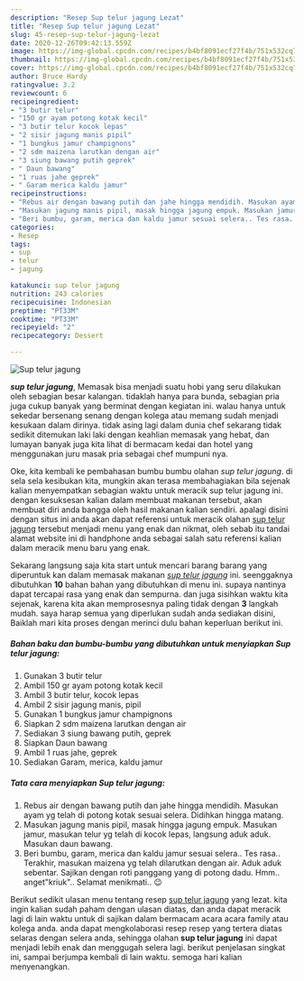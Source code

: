 ```yaml
---
description: "Resep Sup telur jagung Lezat"
title: "Resep Sup telur jagung Lezat"
slug: 45-resep-sup-telur-jagung-lezat
date: 2020-12-26T09:42:13.559Z
image: https://img-global.cpcdn.com/recipes/b4bf8091ecf27f4b/751x532cq70/sup-telur-jagung-foto-resep-utama.jpg
thumbnail: https://img-global.cpcdn.com/recipes/b4bf8091ecf27f4b/751x532cq70/sup-telur-jagung-foto-resep-utama.jpg
cover: https://img-global.cpcdn.com/recipes/b4bf8091ecf27f4b/751x532cq70/sup-telur-jagung-foto-resep-utama.jpg
author: Bruce Hardy
ratingvalue: 3.2
reviewcount: 6
recipeingredient:
- "3 butir telur"
- "150 gr ayam potong kotak kecil"
- "3 butir telur kocok lepas"
- "2 sisir jagung manis pipil"
- "1 bungkus jamur champignons"
- "2 sdm maizena larutkan dengan air"
- "3 siung bawang putih geprek"
- " Daun bawang"
- "1 ruas jahe geprek"
- " Garam merica kaldu jamur"
recipeinstructions:
- "Rebus air dengan bawang putih dan jahe hingga mendidih. Masukan ayam yg telah di potong kotak sesuai selera. Didihkan hingga matang."
- "Masukan jagung manis pipil, masak hingga jagung empuk. Masukan jamur, masukan telur yg telah di kocok lepas, langsung aduk aduk. Masukan daun bawang."
- "Beri bumbu, garam, merica dan kaldu jamur sesuai selera.. Tes rasa.. Terakhir, masukan maizena yg telah dilarutkan dengan air. Aduk aduk sebentar. Sajikan dengan roti panggang yang di potong dadu. Hmm.. anget&#34;kriuk&#34;.. Selamat menikmati.. 😉"
categories:
- Resep
tags:
- sup
- telur
- jagung

katakunci: sup telur jagung 
nutrition: 243 calories
recipecuisine: Indonesian
preptime: "PT33M"
cooktime: "PT33M"
recipeyield: "2"
recipecategory: Dessert

---
```



![Sup telur jagung](https://img-global.cpcdn.com/recipes/b4bf8091ecf27f4b/751x532cq70/sup-telur-jagung-foto-resep-utama.jpg)

<b><i>sup telur jagung</i></b>, Memasak bisa menjadi suatu hobi yang seru dilakukan oleh sebagian besar kalangan. tidaklah hanya para bunda, sebagian pria juga cukup banyak yang berminat dengan kegiatan ini. walau hanya untuk sekedar bersenang senang dengan kolega atau memang sudah menjadi kesukaan dalam dirinya. tidak asing lagi dalam dunia chef sekarang tidak sedikit ditemukan laki laki dengan keahlian memasak yang hebat, dan lumayan banyak juga kita lihat di bermacam kedai dan hotel yang menggunakan juru masak pria sebagai chef mumpuni nya.



Oke, kita kembali ke pembahasan bumbu bumbu olahan <i>sup telur jagung</i>. di sela sela kesibukan kita, mungkin akan terasa membahagiakan bila sejenak kalian menyempatkan sebagian waktu untuk meracik sup telur jagung ini. dengan kesuksesan kalian dalam membuat makanan tersebut, akan membuat diri anda bangga oleh hasil makanan kalian sendiri. apalagi disini dengan situs ini anda akan dapat referensi untuk meracik olahan <u>sup telur jagung</u> tersebut menjadi menu yang enak dan nikmat, oleh sebab itu tandai alamat website ini di handphone anda sebagai salah satu referensi kalian dalam meracik menu baru yang enak.


Sekarang langsung saja kita start untuk mencari barang barang yang diperuntuk kan dalam memasak makanan <u><i>sup telur jagung</i></u> ini. seenggaknya dibutuhkan <b>10</b> bahan bahan yang dibutuhkan di menu ini. supaya nantinya dapat tercapai rasa yang enak dan sempurna. dan juga sisihkan waktu kita sejenak, karena kita akan memprosesnya paling tidak dengan <b>3</b> langkah mudah. saya harap semua yang diperlukan sudah anda sediakan disini, Baiklah mari kita proses dengan merinci dulu bahan keperluan berikut ini.

<!--inarticleads1-->

##### Bahan baku dan bumbu-bumbu yang dibutuhkan untuk menyiapkan Sup telur jagung:

1. Gunakan 3 butir telur
1. Ambil 150 gr ayam potong kotak kecil
1. Ambil 3 butir telur, kocok lepas
1. Ambil 2 sisir jagung manis, pipil
1. Gunakan 1 bungkus jamur champignons
1. Siapkan 2 sdm maizena larutkan dengan air
1. Sediakan 3 siung bawang putih, geprek
1. Siapkan  Daun bawang
1. Ambil 1 ruas jahe, geprek
1. Sediakan  Garam, merica, kaldu jamur




<!--inarticleads2-->

##### Tata cara menyiapkan Sup telur jagung:

1. Rebus air dengan bawang putih dan jahe hingga mendidih. Masukan ayam yg telah di potong kotak sesuai selera. Didihkan hingga matang.
1. Masukan jagung manis pipil, masak hingga jagung empuk. Masukan jamur, masukan telur yg telah di kocok lepas, langsung aduk aduk. Masukan daun bawang.
1. Beri bumbu, garam, merica dan kaldu jamur sesuai selera.. Tes rasa.. Terakhir, masukan maizena yg telah dilarutkan dengan air. Aduk aduk sebentar. Sajikan dengan roti panggang yang di potong dadu. Hmm.. anget&#34;kriuk&#34;.. Selamat menikmati.. 😉




Berikut sedikit ulasan menu tentang resep <u>sup telur jagung</u> yang lezat. kita ingin kalian sudah paham dengan ulasan diatas, dan anda dapat meracik lagi di lain waktu untuk di sajikan dalam bermacam acara acara family atau kolega anda. anda dapat mengkolaborasi resep resep yang tertera diatas selaras dengan selera anda, sehingga olahan <b>sup telur jagung</b> ini dapat menjadi lebih enak dan menggugah selera lagi. berikut penjelasan singkat ini, sampai berjumpa kembali di lain waktu. semoga hari kalian menyenangkan.
